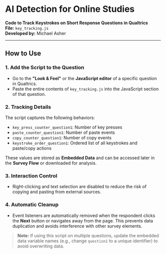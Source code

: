 # AI Detection for Online Studies

**Code to Track Keystrokes on Short Response Questions in Qualtrics**  
**File:** `key_tracking.js`  
**Developed by:** Michael Asher

---

## How to Use

### 1. Add the Script to the Question
- Go to the **"Look & Feel"** or the **JavaScript editor** of a specific question in Qualtrics.
- Paste the entire contents of `key_tracking.js` into the JavaScript section of that question.

### 2. Tracking Details

The script captures the following behaviors:
- `key_press_counter_question1`: Number of key presses
- `paste_counter_question1`: Number of paste events
- `copy_counter_question1`: Number of copy events
- `keystroke_order_question1`: Ordered list of all keystrokes and paste/copy actions

These values are stored as **Embedded Data** and can be accessed later in the **Survey Flow** or downloaded for analysis.

### 3. Interaction Control

- Right-clicking and text selection are disabled to reduce the risk of copying and pasting from external sources.

### 4. Automatic Cleanup

- Event listeners are automatically removed when the respondent clicks the **Next** button or navigates away from the page. This prevents data duplication and avoids interference with other survey elements.

> **Note:** If using this script on multiple questions, update the embedded data variable names (e.g., change `question1` to a unique identifier) to avoid overwriting data.
